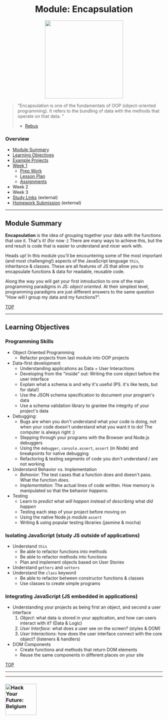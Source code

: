 <h1 id='top' align="center">Module: Encapsulation</h1>

<div align="center">
  <a href="https://hackyourfuture.be" target="_blank">
    <img src="https://user-images.githubusercontent.com/18554853/63941625-4c7c3d00-ca6c-11e9-9a76-8d5e3632fe70.jpg" width="250" height="250"/>
  </a>
</div>

> "Encapsulation is one of the fundamentals of OOP (object-oriented programming). It refers to the bundling of data with the methods that operate on that data. "
> * [Rebus](https://press.rebus.community/programmingfundamentals/chapter/encapsulation/)

### Overview

* [Module Summary](#module-summary)
* [Learning Objectives](#learning-objectives)
* [Example Projects](./example-projects)
* [Week 1](./week-1)
  * [Prep Work](./week-1#prep-work)
  * [Lesson Plan](https://hackyourfuture.be/encapsulation/week-1)
  * [Assignments](./week-1#assignments)
* Week 2
* Week 3
* [Study Links](https://study.hackyourfuture.be) (external)
* [Homework Submission](https://github.com/hackyourfuturebelgium/homework-submission) (external)

---

## Module Summary

__Encapsulation__ is the idea of grouping together your data with the functions that use it. That's it! (for now :)  There are many ways to achieve this, but the end result is code that is easier to understand and nicer work with.

Heads up!  In this module you'll be encountering some of the most important (and most challenging!) aspects of the JavaScript language `this`, inheritance & classes.  These are all features of JS that allow you to encapsulate functions & data for readable, reusable code.

Along the way you will get your first introduction to one of the main programming paradigms in JS: _object oriented_.  At their simplest level, programming paradigms are just different answers to the same question "How will I group my data and my functions?".

[TOP](#overview)

---

## Learning Objectives

### Programming Skills

* Object Oriented Programming
  * Refactor projects from last module into OOP projects
* Data-first development
  * Understanding applications as Data + User Interactions
  * Developing from the "inside" out: Writing the core object before the user interface
  * Explain what a schema is and why it's useful (PS. it's like tests, but for data!)
  * Use the JSON schema specification to document your program's data
  * Use a schema validation library to grantee the integrity of your project's data
* Debugging:
  * Bugs are when you don't understand what your code is doing, not when your code doesn't understand what you want it to do!  The computer is always right :)
  * Stepping through your programs with the Browser and Node.js debuggers
  * Using the `debugger`, `console.assert`, `assert` (in Node) and breakpoints for native debugging
  * Refactoring & testing segments of code you don't understand / are not working
* Understand Behavior vs. Implementation
  * _Behavior_: The test cases that a function does and doesn't pass. What the function _does_.
  * _Implementation_: The actual lines of code written.  How memory is manipulated so that the behavior _happens_.
* Testing
  * Learn to _predict_ what _will happen_ instead of _describing_ what _did happen_
  * Testing each step of your project before moving on
  * Using the native Node.js module `assert`
  * Writing & using popular testing libraries (jasmine & mocha)

### Isolating JavaScript (study JS outside of applications)

* Understand `this`
  * Be able to refactor functions into methods
  * Be able to refactor methods into functions
  * Plan and implement objects based on User Stories
* Understand `getters` and `setters`
* Understand the `class` keyword
  * Be able to refactor between constructor functions & classes
  * Use classes to create simple programs

### Integrating JavaScript (JS embedded in applications)

* Understanding your projects as being first an object, and second a user interface
  1. _Object_: what data is stored in your application, and how can users interact with it? (Data & Logic)
  1. _User Interface_: what does a user see on the screen? (styles & DOM)
  1. _User Interactions_: how does the user interface connect with the core object? (listeners & handlers)
* DOM Components
  * Create functions and methods that return DOM elements
  * Reuse the same components in different places on your site

[TOP](#overview)

---
---

### <a href="https://hackyourfuture.be" target="_blank"><img src="https://user-images.githubusercontent.com/18554853/63941625-4c7c3d00-ca6c-11e9-9a76-8d5e3632fe70.jpg" width="100" height="100" alt="Hack Your Future: Belgium"></a>
